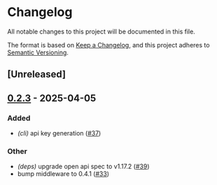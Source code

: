 # Changelog

All notable changes to this project will be documented in this file.

The format is based on [Keep a Changelog](https://keepachangelog.com/en/1.0.0/),
and this project adheres to [Semantic Versioning](https://semver.org/spec/v2.0.0.html).

## [Unreleased]

## [0.2.3](https://github.com/Sindri-Labs/sindri-rust/compare/sindri-openapi-v0.2.2...sindri-openapi-v0.2.3) - 2025-04-05

### Added

- *(cli)* api key generation ([#37](https://github.com/Sindri-Labs/sindri-rust/pull/37))

### Other

- *(deps)* upgrade open api spec to v1.17.2 ([#39](https://github.com/Sindri-Labs/sindri-rust/pull/39))
- bump middleware to 0.4.1 ([#33](https://github.com/Sindri-Labs/sindri-rust/pull/33))
